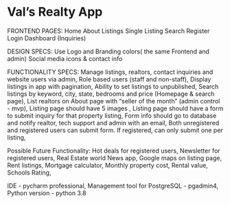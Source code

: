 # **Val’s Realty App**


FRONTEND PAGES:
Home
About
Listings
Single Listing
Search
Register
Login
Dashboard (Inquiries)

DESIGN SPECS:
Use Logo and Branding colors( the same Frontend and admin)
Social media icons & contact info

FUNCTIONALITY SPECS:
Manage listings, realtors, contact inquiries and website users via admin,
Role based users (staff and non-staff),
Display listings in app with pagination,
Ability to set listings to unpublished,
Search listings by keyword, city, state, bedrooms and price (Homepage & search page),
List realtors on About page with “seller of the month” (admin control - mvp),
Listing page should have 5 images ,
Listing page should have a form to submit inquiry for that property listing,
Form info should go to database and notify realtor, tech support and admin with an email,
Both unregistered and registered users can submit form. If registered, can only submit one per listing,





Possible Future Functionality:
Hot deals for registered users,
Newsletter for registered users,
Real Estate world News app,
Google maps on listing page,
Rent listings,
Mortgage calculator,
Monthly property cost,
Rental value,
Schools Rating,


IDE - pycharm professional,
Management tool for PostgreSQL  - pgadmin4,
Python version - python 3.8
